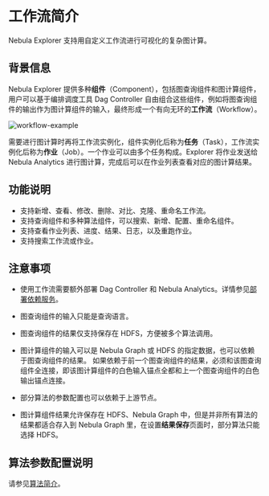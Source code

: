 # 工作流简介

Nebula Explorer 支持用自定义工作流进行可视化的复杂图计算。

## 背景信息

Nebula Explorer 提供多种**组件**（Component），包括图查询组件和图计算组件，用户可以基于编排调度工具 Dag Controller 自由组合这些组件，例如将图查询组件的输出作为图计算组件的输入，最终形成一个有向无环的**工作流**（Workflow）。

![workflow-example](https://docs-cdn.nebula-graph.com.cn/figures/ex-workflow-example-220621.png)

需要进行图计算时再将工作流实例化，组件实例化后称为**任务**（Task），工作流实例化后称为**作业**（Job）。一个作业可以由多个任务构成。Explorer 将作业发送给 Nebula Analytics 进行图计算，完成后可以在作业列表查看对应的图计算结果。

## 功能说明

- 支持新增、查看、修改、删除、对比、克隆、重命名工作流。
- 支持查询组件和多种算法组件，可以搜索、新增、配置、重命名组件。
- 支持查看作业列表、进度、结果、日志，以及重跑作业。
- 支持搜索工作流或作业。

## 注意事项

- 使用工作流需要额外部署 Dag Controller 和 Nebula Analytics。详情参见[部署依赖服务](0.deploy-controller-analytics.md)。

- 图查询组件的输入只能是查询语言。

- 图查询组件的结果仅支持保存在 HDFS，方便被多个算法调用。

- 图计算组件的输入可以是 Nebula Graph 或 HDFS 的指定数据，也可以依赖于图查询组件的结果。
  如果依赖于前一个图查询组件的结果，必须和该图查询组件全连接，即该图计算组件的白色输入锚点全都和上一个图查询组件的白色输出锚点连接。

- 部分算法的参数配置也可以依赖于上游节点。

- 图计算组件结果允许保存在 HDFS、Nebula Graph 中，但是并非所有算法的结果都适合存入到 Nebula Graph 里，在设置**结果保存**页面时，部分算法只能选择 HDFS。

## 算法参数配置说明

请参见[算法简介](../../graph-computing/algorithm-description.md)。
